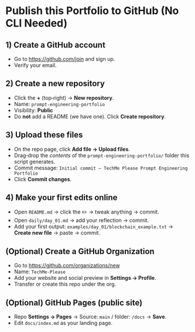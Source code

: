 # Publish this Portfolio to GitHub (No CLI Needed)

## 1) Create a GitHub account
- Go to https://github.com/join and sign up.
- Verify your email.

## 2) Create a new repository
- Click the **+** (top‑right) → **New repository**.
- Name: `prompt-engineering-portfolio`
- Visibility: **Public**
- Do **not** add a README (we have one). Click **Create repository**.

## 3) Upload these files
- On the repo page, click **Add file → Upload files**.
- Drag‑drop the *contents* of the `prompt-engineering-portfolio/` folder this script generates.
- Commit message: `Initial commit – TechMe Please Prompt Engineering Portfolio`
- Click **Commit changes**.

## 4) Make your first edits online
- Open `README.md` → click the ✏️ → tweak anything → commit.
- Open `daily/day_01.md` → add your reflection → commit.
- Add your first output: `examples/day_01/blockchain_example.txt` → **Create new file** → paste → commit.

## (Optional) Create a GitHub Organization
- Go to https://github.com/organizations/new
- Name: `TechMe-Please`
- Add your website and social preview in **Settings → Profile**.
- Transfer or create this repo under the org.

## (Optional) GitHub Pages (public site)
- Repo **Settings → Pages** → Source: `main` / folder: `/docs` → **Save**.
- Edit `docs/index.md` as your landing page.

